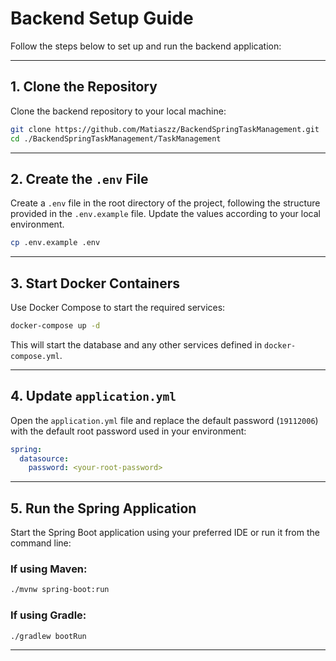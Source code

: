 # Backend Setup Guide

Follow the steps below to set up and run the backend application:

---

## 1. Clone the Repository

Clone the backend repository to your local machine:

```bash
git clone https://github.com/Matiaszz/BackendSpringTaskManagement.git
cd ./BackendSpringTaskManagement/TaskManagement
```

---

## 2. Create the `.env` File

Create a `.env` file in the root directory of the project, following the structure provided in the `.env.example` file. Update the values according to your local environment.

```bash
cp .env.example .env
```

---

## 3. Start Docker Containers

Use Docker Compose to start the required services:

```bash
docker-compose up -d
```

This will start the database and any other services defined in `docker-compose.yml`.

---

## 4. Update `application.yml`

Open the `application.yml` file and replace the default password (`19112006`) with the default root password used in your environment:

```yaml
spring:
  datasource:
    password: <your-root-password>
```

---

## 5. Run the Spring Application

Start the Spring Boot application using your preferred IDE or run it from the command line:

### If using Maven:
```bash
./mvnw spring-boot:run
```

### If using Gradle:
```bash
./gradlew bootRun
```

---
